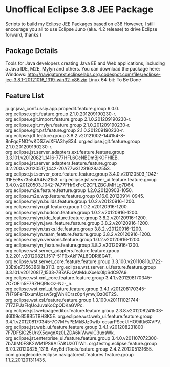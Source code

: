 Unoffical Eclipse 3.8 JEE Package
=========

Scripts to build my Eclipse JEE Packages based on e38
However, I still encourage you all to use Eclipse Juno (aka. 4.2 release) to drive Eclipse forward, thanks:)

## Package Details
Tools for Java developers creating Java EE and Web applications, including a Java IDE, M2E, Mylyn and others.
You can download the package here:
Windows: http://navigatorext.eclipselabs.org.codespot.com/files/eclipse-jee-3.8.1-20121016_1319-win32-x86.zip
Linux 64-bit: To Be Done

## Feature List
jp.gr.java_conf.ussiy.app.propedit.feature.group 6.0.0.
org.eclipse.egit.feature.group 2.1.0.201209190230-r.
org.eclipse.egit.import.feature.group 2.1.0.201209190230-r.
org.eclipse.egit.mylyn.feature.group 2.1.0.201209190230-r.
org.eclipse.egit.psf.feature.group 2.1.0.201209190230-r.
org.eclipse.jdt.feature.group 3.8.2.v20121002-144154-8-8nFqqFNOfwKDSZwiXFiA3hy834.
org.eclipse.jgit.feature.group 2.1.0.201209190230-r.
org.eclipse.jst.server_adapters.ext.feature.feature.group 3.3.101.v20120821_1416-777HFL6CcNBDmBjKOFHIEB.
org.eclipse.jst.server_adapters.feature.feature.group 3.2.200.v20120517_1442-20A77w31231628a2553.
org.eclipse.jst.server_core.feature.feature.group 3.4.0.v20120503_1042-31FEe8s73554A4Fa2153.
org.eclipse.jst.server_ui.feature.feature.group 3.4.0.v20120503_1042-7A77FHr9xFcC2CFLZBCJMHLg7D64.
org.eclipse.m2e.feature.feature.group 1.2.0.20120903-1050.
org.eclipse.m2e.wtp.feature.feature.group 0.16.0.20120914-0945.
org.eclipse.mylyn.builds.feature.group 1.0.2.v20120916-1200.
org.eclipse.mylyn.git.feature.group 1.0.2.v20120916-1200.
org.eclipse.mylyn.hudson.feature.group 1.0.2.v20120916-1200.
org.eclipse.mylyn.ide_feature.feature.group 3.8.2.v20120916-1200.
org.eclipse.mylyn.java_feature.feature.group 3.8.2.v20120916-1200.
org.eclipse.mylyn.tasks.ide.feature.group 3.8.2.v20120916-1200.
org.eclipse.mylyn.team_feature.feature.group 3.8.2.v20120916-1200.
org.eclipse.mylyn.versions.feature.group 1.0.2.v20120916-1200.
org.eclipse.mylyn_feature.feature.group 3.8.2.v20120916-1200.
org.eclipse.wst.server_adapters.feature.feature.group 3.2.201.v20120821_1517-51F9xAkF7AL8QDRl8GAT.
org.eclipse.wst.server_core.feature.feature.group 3.3.100.v20110810_1722-33Et8s73563B6Ha3113.
org.eclipse.wst.server_ui.feature.feature.group 3.3.101.v20120817_1533-7B7AFJQAtMduXxeIc0IpSdC97A9.
org.eclipse.wst.xml_core.feature.feature.group 3.4.1.v201208170345-7C7OFm5F7RZHQRIsOz-Nz-_n.
org.eclipse.wst.xml_ui.feature.feature.group 3.4.1.v201208170345-7H7GFeFDxumUpsw5rgjWnKDrsz0p4ymwjQz00T2S.
org.eclipse.wst.xsl.feature.feature.group 1.3.100.v201111021744-7T7ZFUaFIqUoJuvaKoCpQDKaGVPc.
org.eclipse.jst.webpageeditor.feature.feature.group 2.3.8.v201208241503-46DI9oB58B5TBH8K5E.
org.eclipse.wst.web_ui.feature.feature.group 3.4.1.v201208170345-7O7MFsPEMkBJz0wtb-ccsarPSceUIHO9iKk6XVPV.
org.eclipse.jst.web_ui.feature.feature.group 3.4.1.v201208231800-7F7DFSlC25UrkX5qvgnXz0LZDA6kiWwylC3uxsWk.
org.eclipse.jst.enterprise_ui.feature.feature.group 3.4.0.v201107072300-7b7JIM0FSK2WM1PS9Ar7AKUz0TrWn.
org.testng.eclipse.feature.group 6.7.0.20120825_1316.
AnyEditTools.feature.group 2.4.2.201205131655.
com.googlecode.eclipse.navigatorext.features.feature.group 1.1.2.201201311435.